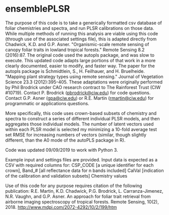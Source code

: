 # ensemblePLSR

The purpose of this code is to take a generically formatted csv database
of foliar chemistries and spectra, and run PLSR calibrations on those data.  While multiple
methods of running this analysis are viable using this code (through use of
the associated settings file), this is adapted directly from Chadwick, K.D. and G.P. Asner. 
"Organismic-scale remote sensing of canopy foliar traits in lowland tropical forests." 
Remote Sensing 8.2 (2016):87. The original code used the autopls package, and was slow to execute.
This updated code adapts large portions of that work in a more clearly documented, easier to modify,
and faster way.  The paper for the autopls package is Schmidtlein, S., H. Feilhauer, and H. Bruelheide.
"Mapping plant strategy types using remote sensing." Journal of Vegetation Science 23.3 (2012):395-405.
These adaptations were originally performed by Phil Brodrick under CAO research contract to The 
Rainforest Trust (CIW #10719). Contact P. Brodrick (pbrodrick@ciw.edu) for code questions. Contact G.P.
Asner (gpa@ciw.edu) or R.E. Martin (rmartin@ciw.edu) for programmatic or applications questions.

More specifically, this code uses crown-based subsets of chemistry and spectra to construct a series of different individual PLSR models, and then aggregates those individual models.  The number of latent vectors used within each PLSR model is selected my minimizing a 10-fold average test set RMSE for increasing numbers of vectors (similar, though slightly different, than the A0 mode of the autoPLS package in R).

Code was updated 09/09/2019 to work with Python 3.

Example input and settings files are provided.  Input data is expected as a CSV with required columns for:
CSP_CODE [a unique identifier for each crown],
Band_# [all reflectance data for n bands included]
CalVal [indication of the calibration and validation subsets]
Chemistry values


Use of this code for any purpose requires citation of the following publication:
R.E. Martin, K.D. Chadwick, P.G. Brodrick, L. Carranza-Jimenez, N.R. Vaughn, and G.P. Asner. An approach for foliar trait retrieval from airborne imaging spectroscopy of tropical forests. Remote Sensing, 10(2), 2018. http://www.mdpi.com/2072-4292/10/2/199/htm
